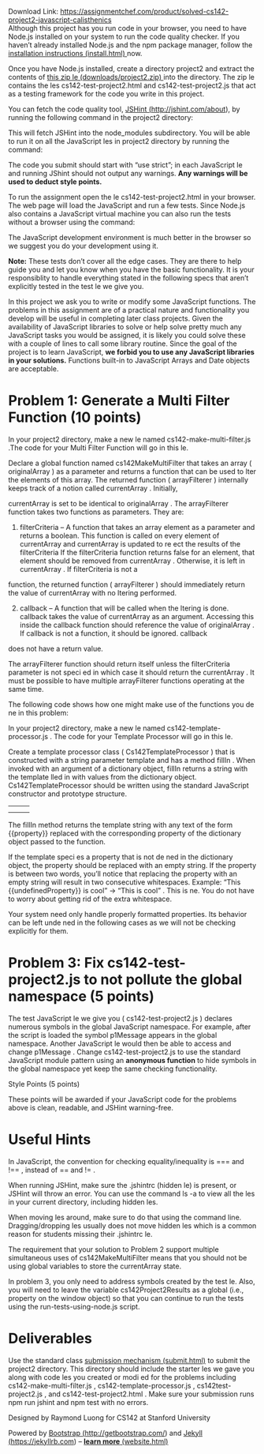 Download Link: https://assignmentchef.com/product/solved-cs142-project2-javascript-calisthenics
<br>
Although this project has you run code in your browser, you need to have Node.js installed on your system to run the code quality checker. If you haven’t already installed Node.js and the npm package manager, follow the <a href="https://web.stanford.edu/class/cs142/install.html">installation instructions (install.html) </a>now.

Once you have Node.js installed, create a directory project2 and extract the contents of <a href="https://web.stanford.edu/class/cs142/downloads/project2.zip">this zip le (downloads/project2.zip) </a>into the directory. The zip le contains the les cs142-test-project2.html and cs142-test-project2.js that act as a testing framework for the code you write in this project.

You can fetch the code quality tool, <a href="http://jshint.com/about">JSHint (http://jshint.com/about)</a>, by running the following command in the project2 directory:

This will fetch JSHint into the node_modules subdirectory. You will be able to run it on all the JavaScript les in project2 directory by running the command:

The code you submit should start with “use strict”; in each JavaScript le and running JShint should not output any warnings. <strong>Any warnings will be used to deduct style points.</strong>

To run the assignment open the le cs142-test-project2.html in your browser. The web page will load the JavaScript and run a few tests. Since Node.js also contains a JavaScript virtual machine you can also run the tests without a browser using the command:

The JavaScript development environment is much better in the browser so we suggest you do your development using it.

<strong>Note:</strong> These tests don’t cover all the edge cases. They are there to help guide you and let you know when you have the basic functionality. It is your responsiblity to handle everything stated in the following specs that aren’t explicitly tested in the test le we give you.

In this project we ask you to write or modify some JavaScript functions. The problems in this assignment are of a practical nature and functionality you develop will be useful in completing later class projects. Given the availability of JavaScript libraries to solve or help solve pretty much any JavaScript tasks you would be assigned, it is likely you could solve these with a couple of lines to call some library routine. Since the goal of the project is to learn JavaScript, <strong>we forbid you to use any JavaScript libraries in your solutions.</strong> Functions built-in to JavaScript Arrays and Date objects are acceptable.

<h1> Problem 1: Generate a Multi Filter Function (10 points)</h1>

In your project2 directory, make a new le named cs142-make-multi-filter.js .The code for your Multi Filter Function will go in this le.

Declare a global function named cs142MakeMultiFilter that takes an array ( originalArray ) as a parameter and returns a function that can be used to lter the elements of this array. The returned function ( arrayFilterer ) internally keeps track of a notion called currentArray . Initially,

currentArray is set to be identical to originalArray . The arrayFilterer function takes two functions as parameters. They are:

<ol>

 <li>filterCriteria – A function that takes an array element as a parameter and returns a boolean. This function is called on every element of currentArray and currentArray is updated to re ect the results of the filterCriteria If the filterCriteria function returns false for an element, that element should be removed from currentArray . Otherwise, it is left in currentArray . If filterCriteria is not a</li>

</ol>

function, the returned function ( arrayFilterer ) should immediately return the value of currentArray with no ltering performed.

<ol start="2">

 <li>callback – A function that will be called when the ltering is done. callback takes the value of currentArray as an argument. Accessing this inside the callback function should reference the value of originalArray . If callback is not a function, it should be ignored. callback</li>

</ol>

does not have a return value.

The arrayFilterer function should return itself unless the filterCriteria parameter is not speci ed in which case it should return the currentArray . It must be possible to have multiple arrayFilterer functions operating at the same time.

The following code shows how one might make use of the functions you de ne in this problem:

In your project2 directory, make a new le named cs142-template-processor.js . The code for your Template Processor will go in this le.

Create a template processor class ( Cs142TemplateProcessor ) that is constructed with a string parameter template and has a method fillIn . When invoked with an argument of a dictionary object, fillIn returns a string with the template lled in with values from the dictionary object. Cs142TemplateProcessor should be written using the standard JavaScript constructor and prototype structure.

<table>

 <tbody>

  <tr>

   <td width="11"></td>

  </tr>

  <tr>

   <td></td>

   <td></td>

  </tr>

 </tbody>

</table>

The fillIn method returns the template string with any text of the form {{property}} replaced with the corresponding property of the dictionary object passed to the function.

If the template speci es a property that is not de ned in the dictionary object, the property should be replaced with an empty string. If the property is between two words, you’ll notice that replacing the property with an empty string will result in two consecutive whitespaces. Example: “This {{undefinedProperty}} is cool” -&gt; “This  is cool” . This is ne. You do not have to worry about getting rid of the extra whitespace.

Your system need only handle properly formatted properties. Its behavior can be left unde ned in the following cases as we will not be checking explicitly for them.

<h1>Problem 3: Fix cs142-test-project2.js to not pollute the global namespace (5 points)</h1>

The test JavaScript le we give you ( cs142-test-project2.js ) declares numerous symbols in the global JavaScript namespace. For example, after the script is loaded the symbol p1Message appears in the global namespace. Another JavaScript le would then be able to access and change p1Message . Change cs142-test-project2.js to use the standard JavaScript module pattern using an <strong>anonymous function</strong> to hide symbols in the global namespace yet keep the same checking functionality.

Style Points (5 points)

These points will be awarded if your JavaScript code for the problems above is clean, readable, and JSHint warning-free.

<h1>Useful Hints</h1>

In JavaScript, the convention for checking equality/inequality is === and !== , instead of == and != .

When running JSHint, make sure the .jshintrc (hidden le) is present, or JSHint will throw an error. You can use the command ls -a to view all the les in your current directory, including hidden les.

When moving les around, make sure to do that using the command line. Dragging/dropping les usually does not move hidden les which is a common reason for students missing their .jshintrc le.

The requirement that your solution to Problem 2 support multiple simultaneous uses of cs142MakeMultiFilter means that you should not be using global variables to store the currentArray state.

In problem 3, you only need to address symbols created by the test le. Also, you will need to leave the variable cs142Project2Results as a global (i.e., property on the window object) so that you can continue to run the tests using the run-tests-using-node.js script.

<h1> Deliverables</h1>

Use the standard class <a href="https://web.stanford.edu/class/cs142/submit.html">submission mechanism (submit.html)</a> to submit the project2 directory. This directory should include the starter les we gave you along with code les you created or modi ed for the problems including cs142-make-multi-filter.js , cs142-template-processor.js , cs142test-project2.js , and cs142-test-project2.html . Make sure your submission runs npm run jshint and npm test with no errors.

Designed by Raymond Luong for CS142 at Stanford University

Powered by <a href="https://getbootstrap.com/">Bootstrap (http://getbootstrap.com/) </a>and <a href="https://jekyllrb.com/">Jekyll (https://jekyllrb.com)</a> – <a href="https://web.stanford.edu/class/cs142/website.html"><strong>learn more</strong></a><a href="https://web.stanford.edu/class/cs142/website.html"> (website.html)</a>